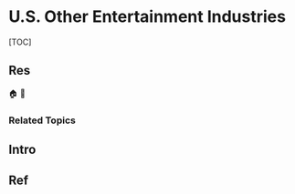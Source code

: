 # U.S. Other Entertainment Industries

[TOC]



## Res
🏠 
🚧 


### Related Topics



## Intro



## Ref
